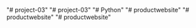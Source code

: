 "# project-03" 
"# project-03" 
"# Python" 
"# productwebsite" 
"# productwebsite" 
"# productwebsite" 
